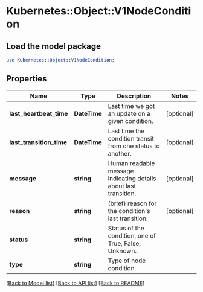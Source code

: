 # Kubernetes::Object::V1NodeCondition

## Load the model package
```perl
use Kubernetes::Object::V1NodeCondition;
```

## Properties
Name | Type | Description | Notes
------------ | ------------- | ------------- | -------------
**last_heartbeat_time** | **DateTime** | Last time we got an update on a given condition. | [optional] 
**last_transition_time** | **DateTime** | Last time the condition transit from one status to another. | [optional] 
**message** | **string** | Human readable message indicating details about last transition. | [optional] 
**reason** | **string** | (brief) reason for the condition&#39;s last transition. | [optional] 
**status** | **string** | Status of the condition, one of True, False, Unknown. | 
**type** | **string** | Type of node condition. | 

[[Back to Model list]](../README.md#documentation-for-models) [[Back to API list]](../README.md#documentation-for-api-endpoints) [[Back to README]](../README.md)


